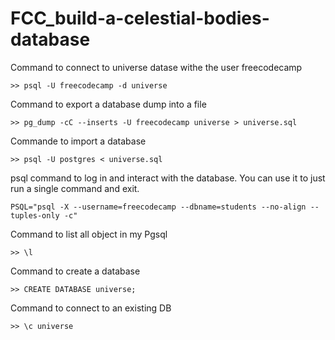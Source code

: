 # FCC_build-a-celestial-bodies-database

Command to connect to universe datase withe the user freecodecamp 
```
>> psql -U freecodecamp -d universe   
```

Command to export a database dump into a file
```
>> pg_dump -cC --inserts -U freecodecamp universe > universe.sql 
```


Commande to import a database
```
>> psql -U postgres < universe.sql 
```

psql command to log in and interact with the database. You can use it to just run a single command and exit. 
```
PSQL="psql -X --username=freecodecamp --dbname=students --no-align --tuples-only -c"
```



Command to list all object in my Pgsql
```
>> \l
```

Command to create a database
```
>> CREATE DATABASE universe;
```

Command to connect to an existing DB
```
>> \c universe
```

